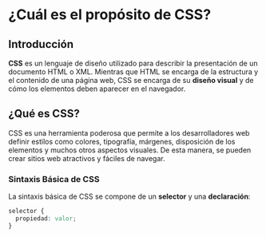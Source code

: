# ¿Cuál es el propósito de CSS?

## Introducción

**CSS** es un lenguaje de diseño utilizado para describir la presentación de un documento HTML o XML. Mientras que HTML se encarga de la estructura y el contenido de una página web, CSS se encarga de su **diseño visual** y de cómo los elementos deben aparecer en el navegador.

## ¿Qué es CSS?

CSS es una herramienta poderosa que permite a los desarrolladores web definir estilos como colores, tipografía, márgenes, disposición de los elementos y muchos otros aspectos visuales. De esta manera, se pueden crear sitios web atractivos y fáciles de navegar.

### Sintaxis Básica de CSS

La sintaxis básica de CSS se compone de un **selector** y una **declaración**:

```css
selector {
  propiedad: valor;
}

